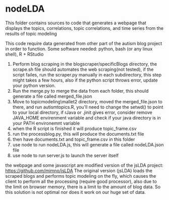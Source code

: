# nodeLDA

This folder contains sources to code that generates a webpage that displays the topics, correlations, topic correlations, and time series from the results of topic modeling

This code require data generated from other part of the autism blog project in order to function.
Some software needed: python, bash (or any linux shell), R + RStudio
<ol>
<li>Perform blog scraping in the blogscraper/specificBlogs directory, the scrape.sh file should automates the web scraping(not tested), if the script failes, run the scraper.py manually in each subdirectory, this step might takes a few hours, also if the python script throws error, update your python version.</li>
<li>Run the merge.py to merge the data from each folder, this should generate a file called merged_file.json</li>
<li>Move to topicmodeling\mallet2 directory, moved the merged_file.json to there, and run autismtopics.R, you'll need to change the setwd() to point to your local directory, if rJava or .jinit gives error, consider remove JAVA_HOME envirenment variable and check if your java directory is in your PATH environemnt variable</li>
<li>when the R script is finished it will produce topic_frame.csv</li>
<li>run the processblog.py, this will produce the documents.txt file</li>
<li>then have documents.txt and topic_frame.csv in this folder</li>
<li>use node to run nodeLDA.js, this will generate a file called nodeLDA.json file</li>
<li>use node to run server.js to launch the server itself</li>
</ol>

the webpage and some javascript are modified version of the jsLDA project: https://github.com/mimno/jsLDA
The original version (jsLDA) loads the scraped blogs and performs topic modeling on the fly, which causes the client to perform all the processing (require good processor), also due to the limit on browser memory, there is a limit to the amount of blog data. So this solution is not optimal nor does it work on our huge set of data.